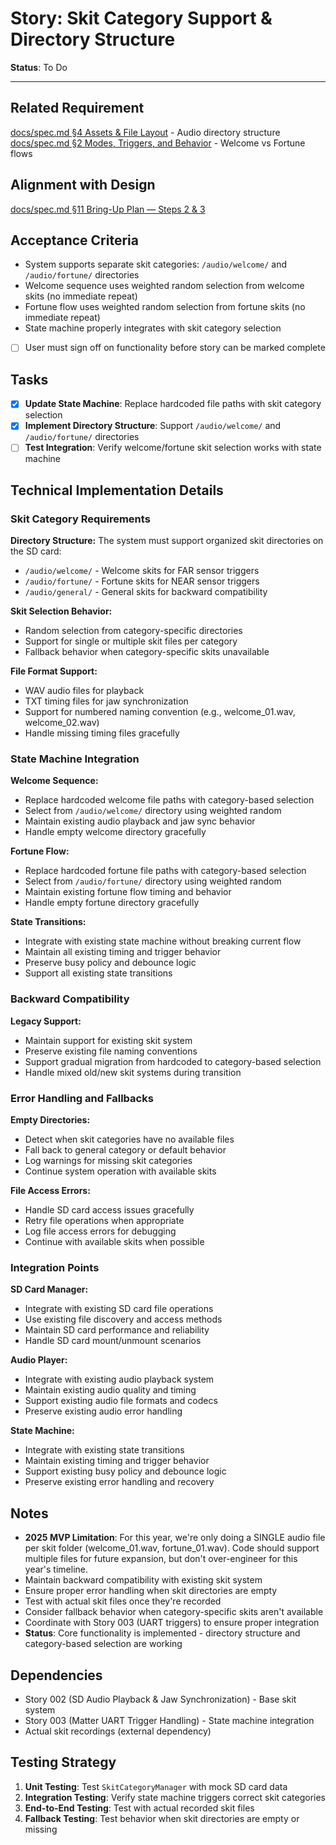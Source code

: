 # Story: Skit Category Support & Directory Structure

**Status**: To Do

---

## Related Requirement
[docs/spec.md §4 Assets & File Layout](../spec.md#4-assets--file-layout) - Audio directory structure
[docs/spec.md §2 Modes, Triggers, and Behavior](../spec.md#2-modes-triggers-and-behavior) - Welcome vs Fortune flows

## Alignment with Design
[docs/spec.md §11 Bring-Up Plan — Steps 2 & 3](../spec.md#11-bring-up-plan-mvp-in-this-order)

## Acceptance Criteria
- System supports separate skit categories: `/audio/welcome/` and `/audio/fortune/` directories
- Welcome sequence uses weighted random selection from welcome skits (no immediate repeat)
- Fortune flow uses weighted random selection from fortune skits (no immediate repeat)
- State machine properly integrates with skit category selection
- [ ] User must sign off on functionality before story can be marked complete

## Tasks
- [x] **Update State Machine**: Replace hardcoded file paths with skit category selection
- [x] **Implement Directory Structure**: Support `/audio/welcome/` and `/audio/fortune/` directories
- [ ] **Test Integration**: Verify welcome/fortune skit selection works with state machine

## Technical Implementation Details

### Skit Category Requirements

**Directory Structure:**
The system must support organized skit directories on the SD card:
- `/audio/welcome/` - Welcome skits for FAR sensor triggers
- `/audio/fortune/` - Fortune skits for NEAR sensor triggers  
- `/audio/general/` - General skits for backward compatibility

**Skit Selection Behavior:**
- Random selection from category-specific directories
- Support for single or multiple skit files per category
- Fallback behavior when category-specific skits unavailable

**File Format Support:**
- WAV audio files for playback
- TXT timing files for jaw synchronization
- Support for numbered naming convention (e.g., welcome_01.wav, welcome_02.wav)
- Handle missing timing files gracefully

### State Machine Integration

**Welcome Sequence:**
- Replace hardcoded welcome file paths with category-based selection
- Select from `/audio/welcome/` directory using weighted random
- Maintain existing audio playback and jaw sync behavior
- Handle empty welcome directory gracefully

**Fortune Flow:**
- Replace hardcoded fortune file paths with category-based selection
- Select from `/audio/fortune/` directory using weighted random
- Maintain existing fortune flow timing and behavior
- Handle empty fortune directory gracefully

**State Transitions:**
- Integrate with existing state machine without breaking current flow
- Maintain all existing timing and trigger behavior
- Preserve busy policy and debounce logic
- Support all existing state transitions

### Backward Compatibility

**Legacy Support:**
- Maintain support for existing skit system
- Preserve existing file naming conventions
- Support gradual migration from hardcoded to category-based selection
- Handle mixed old/new skit systems during transition

### Error Handling and Fallbacks

**Empty Directories:**
- Detect when skit categories have no available files
- Fall back to general category or default behavior
- Log warnings for missing skit categories
- Continue system operation with available skits

**File Access Errors:**
- Handle SD card access issues gracefully
- Retry file operations when appropriate
- Log file access errors for debugging
- Continue with available skits when possible


### Integration Points

**SD Card Manager:**
- Integrate with existing SD card file operations
- Use existing file discovery and access methods
- Maintain SD card performance and reliability
- Handle SD card mount/unmount scenarios

**Audio Player:**
- Integrate with existing audio playback system
- Maintain existing audio quality and timing
- Support existing audio file formats and codecs
- Preserve existing audio error handling

**State Machine:**
- Integrate with existing state transitions
- Maintain existing timing and trigger behavior
- Support existing busy policy and debounce logic
- Preserve existing error handling and recovery

## Notes
- **2025 MVP Limitation**: For this year, we're only doing a SINGLE audio file per skit folder (welcome_01.wav, fortune_01.wav). Code should support multiple files for future expansion, but don't over-engineer for this year's timeline.
- Maintain backward compatibility with existing skit system
- Ensure proper error handling when skit directories are empty
- Test with actual skit files once they're recorded
- Consider fallback behavior when category-specific skits aren't available
- Coordinate with Story 003 (UART triggers) to ensure proper integration
- **Status**: Core functionality is implemented - directory structure and category-based selection are working

## Dependencies
- Story 002 (SD Audio Playback & Jaw Synchronization) - Base skit system
- Story 003 (Matter UART Trigger Handling) - State machine integration
- Actual skit recordings (external dependency)

## Testing Strategy
1. **Unit Testing**: Test `SkitCategoryManager` with mock SD card data
2. **Integration Testing**: Verify state machine triggers correct skit categories
3. **End-to-End Testing**: Test with actual recorded skit files
4. **Fallback Testing**: Test behavior when skit directories are empty or missing
